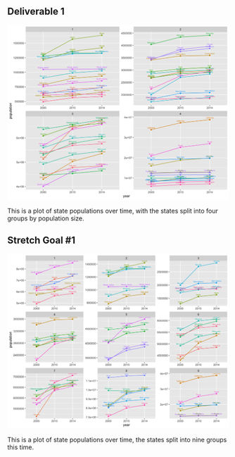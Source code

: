 ## Deliverable 1

![link](actualfour)

This is a plot of state populations over time, with the states split into four groups by population size.


## Stretch Goal #1

![link](actualnine)

This is a plot of state populations over time, the states split into nine groups this time.
